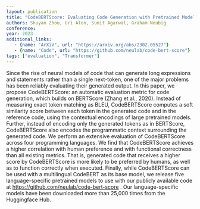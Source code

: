 ```yaml
---
layout: publication
title: "CodeBERTScore: Evaluating Code Generation with Pretrained Models of Code"
authors: Shuyan Zhou, Uri Alon, Sumit Agarwal, Graham Neubig
conference:
year: 2023
additional_links:
   - {name: "ArXiV", url: "https://arxiv.org/abs/2302.05527"}
   - {name: "Code", url: "https://github.com/neulab/code-bert-score"}
tags: ["evaluation", "Transformer"]
---
```

Since the rise of neural models of code that can generate long expressions and statements rather than a single next-token, one of the major problems has been reliably evaluating their generated output. In this paper, we propose CodeBERTScore: an automatic evaluation metric for code generation, which builds on BERTScore (Zhang et al., 2020). Instead of measuring exact token matching as BLEU, CodeBERTScore computes a soft similarity score between each token in the generated code and in the reference code, using the contextual encodings of large pretrained models. Further, instead of encoding only the generated tokens as in BERTScore, CodeBERTScore also encodes the programmatic context surrounding the generated code. We perform an extensive evaluation of CodeBERTScore across four programming languages. We find that CodeBERTScore achieves a higher correlation with human preference and with functional correctness than all existing metrics. That is, generated code that receives a higher score by CodeBERTScore is more likely to be preferred by humans, as well as to function correctly when executed. Finally, while CodeBERTScore can be used with a multilingual CodeBERT as its base model, we release five language-specific pretrained models to use with our publicly available code at https://github.com/neulab/code-bert-score . Our language-specific models have been downloaded more than 25,000 times from the Huggingface Hub.
